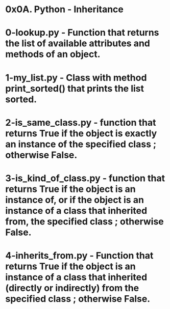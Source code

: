 # 0x0A. Python - Inheritance
# 0-lookup.py - Function that returns the list of available attributes and methods of an object.
# 1-my_list.py - Class with method print_sorted() that prints the list sorted.
# 2-is_same_class.py - function that returns True if the object is exactly an instance of the specified class ; otherwise False.
# 3-is_kind_of_class.py - function that returns True if the object is an instance of, or if the object is an instance of a class that inherited from, the specified class ; otherwise False.
# 4-inherits_from.py - Function that returns True if the object is an instance of a class that inherited (directly or indirectly) from the specified class ; otherwise False.

